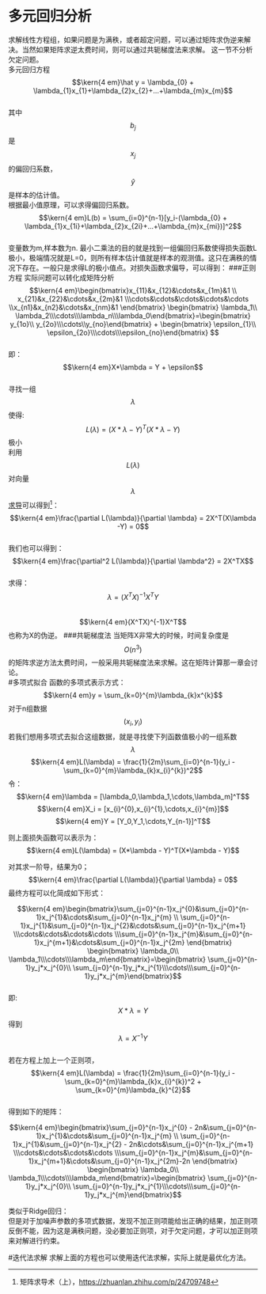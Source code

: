 # 多元回归分析
求解线性方程组，如果问题是为满秩，或者超定问题，可以通过矩阵求伪逆来解决。当然如果矩阵求逆太费时间，则可以通过共轭梯度法来求解。   这一节不分析欠定问题。  
多元回归方程  
$$\kern{4 em}\hat y = \lambda_{0} + \lambda_{1}x_{1}+\lambda_{2}x_{2}+...+\lambda_{m}x_{m}$$  
其中$$b_j$$是$$x_j$$的偏回归系数，$$\hat y$$是样本的估计值。  
根据最小值原理，可以求得偏回归系数。  
$$\kern{4 em}L(b) = \sum_{i=0}^{n-1}[y_i-(\lambda_{0} + \lambda_{1}x_{1i}+\lambda_{2}x_{2i}+...+\lambda_{m}x_{mi})]^2$$  
变量数为m,样本数为n. 最小二乘法的目的就是找到一组偏回归系数使得损失函数L极小，极端情况就是L=0，则所有样本估计值就是样本的观测值。这只在满秩的情况下存在。一般只是求得L的极小值点。对损失函数求偏导，可以得到：
###正则方程
实际问题可以转化成矩阵分析  
$$\kern{4 em}\begin{bmatrix}x_{11}&x_{12}&\cdots&x_{1m}&1
\\ x_{21}&x_{22}&\cdots&x_{2m}&1
\\\cdots&\cdots&\cdots&\cdots&\cdots
\\x_{n1}&x_{n2}&\cdots&x_{nm}&1
\end{bmatrix}
\begin{bmatrix} \lambda_1\\ \lambda_2\\\cdots\\\lambda_n\\\lambda_0\end{bmatrix}=\begin{bmatrix} y_{1o}\\ y_{2o}\\\cdots\\y_{no}\end{bmatrix} + \begin{bmatrix} \epsilon_{1}\\ \epsilon_{2o}\\\cdots\\\epsilon_{no}\end{bmatrix} $$  
即：  
$$\kern{4 em}X*\lambda = Y + \epsilon$$  
寻找一组$$\lambda$$使得:$$L(\lambda) = (X*\lambda - Y)^T(X*\lambda - Y)$$极小  
利用$$L(\lambda)$$对向量$$\lambda$$[求导](https://zhuanlan.zhihu.com/p/24709748)可以得到[^1]：  
$$\kern{4 em}\frac{\partial L(\lambda)}{\partial \lambda} = 2X^T(X\lambda -Y) = 0$$  
我们也可以得到：
$$\kern{4 em}\frac{\partial^2 L(\lambda)}{\partial \lambda^2} = 2X^TX$$  
求得：$$\lambda = (X^TX)^{-1}X^TY$$  
$$\kern{4 em}(X^TX)^{-1}X^T$$也称为X的伪逆。
###共轭梯度法
当矩阵X非常大的时候，时间复杂度是$$O(n^3)$$的矩阵求逆方法太费时间，一般采用共轭梯度法来求解。这在矩阵计算那一章会讨论。  
#多项式拟合
函数的多项式表示方式：
$$\kern{4 em}y = \sum_{k=0}^{m}\lambda_{k}x^{k}$$
对于n组数据$$(x_i,y_i)$$若我们想用多项式去拟合这组数据，就是寻找使下列函数值极小的一组系数$$\lambda$$
$$\kern{4 em}L(\lambda) = \frac{1}{2m}\sum_{i=0}^{n-1}(y_i - \sum_{k=0}^{m}\lambda_{k}x_{i}^{k})^2$$
令：
$$\kern{4 em}\lambda = [\lambda_0,\lambda_1,\cdots,\lambda_m]^T$$
$$\kern{4 em}X_i = [x_{i}^{0},x_{i}^{1},\cdots,x_{i}^{m}]$$
$$\kern{4 em}Y = [Y_0,Y_1,\cdots,Y_{n-1}]^T$$

则上面损失函数可以表示为：
$$\kern{4 em}L(\lambda) = (X*\lambda - Y)^T(X*\lambda - Y)$$

对其求一阶导，结果为0；
$$\kern{4 em}\frac{\partial L(\lambda)}{\partial \lambda} = 0$$
最终方程可以化简成如下形式：

$$\kern{4 em}\begin{bmatrix}\sum_{j=0}^{n-1}x_j^{0}&\sum_{j=0}^{n-1}x_j^{1}&\cdots&\sum_{j=0}^{n-1}x_j^{m}
\\ \sum_{j=0}^{n-1}x_j^{1}&\sum_{j=0}^{n-1}x_j^{2}&\cdots&\sum_{j=0}^{n-1}x_j^{m+1}
\\\cdots&\cdots&\cdots&\cdots
\\\sum_{j=0}^{n-1}x_j^{m}&\sum_{j=0}^{n-1}x_j^{m+1}&\cdots&\sum_{j=0}^{n-1}x_j^{2m}
\end{bmatrix}
\begin{bmatrix} \lambda_0\\ \lambda_1\\\cdots\\\lambda_m\end{bmatrix}=\begin{bmatrix} \sum_{j=0}^{n-1}y_j*x_j^{0}\\ \sum_{j=0}^{n-1}y_j*x_j^{1}\\\cdots\\\sum_{j=0}^{n-1}y_j*x_j^{m}\end{bmatrix}$$   
即:$$X*\lambda = Y$$ 得到 $$\lambda = X^{-1}Y$$  
若在方程上加上一个正则项，  
$$\kern{4 em}L(\lambda) = \frac{1}{2m}\sum_{i=0}^{n-1}(y_i - \sum_{k=0}^{m}\lambda_{k}x_{i}^{k})^2 + \sum_{k=0}^{m}\lambda_{k}^{2}$$  
得到如下的矩阵：  

$$\kern{4 em}\begin{bmatrix}\sum_{j=0}^{n-1}x_j^{0} - 2n&\sum_{j=0}^{n-1}x_j^{1}&\cdots&\sum_{j=0}^{n-1}x_j^{m}
\\ \sum_{j=0}^{n-1}x_j^{1}&\sum_{j=0}^{n-1}x_j^{2} - 2n&\cdots&\sum_{j=0}^{n-1}x_j^{m+1}
\\\cdots&\cdots&\cdots&\cdots
\\\sum_{j=0}^{n-1}x_j^{m}&\sum_{j=0}^{n-1}x_j^{m+1}&\cdots&\sum_{j=0}^{n-1}x_j^{2m}-2n
\end{bmatrix}
\begin{bmatrix} \lambda_0\\ \lambda_1\\\cdots\\\lambda_m\end{bmatrix}=\begin{bmatrix} \sum_{j=0}^{n-1}y_j*x_j^{0}\\ \sum_{j=0}^{n-1}y_j*x_j^{1}\\\cdots\\\sum_{j=0}^{n-1}y_j*x_j^{m}\end{bmatrix}$$ 

类似于Ridge回归：  
但是对于加噪声参数的多项式数据，发现不加正则项能给出正确的结果，加正则项反倒不能，因为这是满秩问题，没必要加正则项，对于欠定问题，才可以加正则项来对解进行约束。  

#迭代法求解
求解上面的方程也可以使用迭代法求解，实际上就是最优化方法。



[^1]: 矩阵求导术（上），https://zhuanlan.zhihu.com/p/24709748

